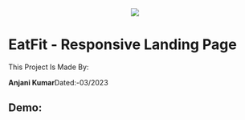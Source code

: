 <!---->
<div align="center">
<img src="file:///D:/Websites/Project%201/images/logo.svg" align="center">
</div>

# EatFit - Responsive Landing Page

<p>This Project Is Made By:</p>
<strong>Anjani Kumar</strong>Dated:-03/2023

## Demo:
